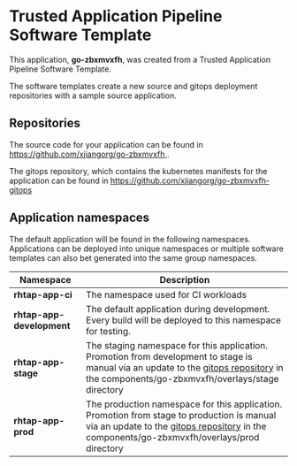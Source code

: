 # Trusted Application Pipeline Software Template

This application, **go-zbxmvxfh**, was created from a Trusted Application Pipeline Software Template.

The software templates create a new source and gitops deployment repositories with a sample source application. 

## Repositories

The source code for your application can be found in [https://github.com/xjiangorg/go-zbxmvxfh ](https://github.com/xjiangorg/go-zbxmvxfh ).
 
The gitops repository, which contains the kubernetes manifests for the application can be found in 
[https://github.com/xjiangorg/go-zbxmvxfh-gitops ](https://github.com/xjiangorg/go-zbxmvxfh-gitops ) 

## Application namespaces 

The default application will be found in the following namespaces. Applications can be deployed into unique namespaces or multiple software templates can also bet generated into the same group namespaces.  

|  Namespace   |  Description   |  
| -------- | -------- |
| **rhtap-app-ci** | The namespace used for CI workloads |
| **rhtap-app-development** | The default application during development. Every build will be deployed to this namespace for testing. |
| **rhtap-app-stage** | The staging namespace for this application. Promotion from development to stage is manual via an update to the [gitops repository](https://github.com/xjiangorg/go-zbxmvxfh-gitops ) in the components/go-zbxmvxfh/overlays/stage directory |
| **rhtap-app-prod** | The production namespace for this application. Promotion from stage to production is manual via an update to the [gitops repository](https://github.com/xjiangorg/go-zbxmvxfh-gitops ) in the components/go-zbxmvxfh/overlays/prod directory |